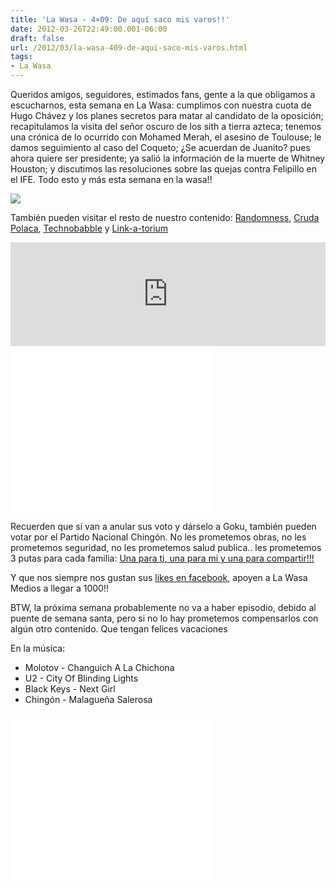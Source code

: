 ```yaml
---
title: 'La Wasa - 4×09: De aquí saco mis varos!!'
date: 2012-03-26T22:49:00.001-06:00
draft: false
url: /2012/03/la-wasa-409-de-aqui-saco-mis-varos.html
tags: 
- La Wasa
---
```


Queridos amigos, seguidores, estimados fans, gente a la que obligamos a escucharnos, esta semana en La Wasa: cumplimos con nuestra cuota de Hugo Chávez y los planes secretos para matar al candidato de la oposición; recapitulamos la visita del señor oscuro de los sith a tierra azteca; tenemos una crónica de lo ocurrido con Mohamed Merah, el asesino de Toulouse; le damos seguimiento al caso del Coqueto; ¿Se acuerdan de Juanito? pues ahora quiere ser presidente; ya salió la información de la muerte de Whitney Houston; y discutimos las resoluciones sobre las quejas contra Felipillo en el IFE. Todo esto y más esta semana en la wasa!!  
  

[![](https://lh3.ggpht.com/-YPekIWt7UmY/UKG4UmH-mTI/AAAAAAAACCY/_w73jSvl35I/s1600/4dntvuhh2yeo4npyb3igdet73odaolf%25247fvuufznqrqlsp07csc3gw2v9299xr2.jpeg)](http://1.bp.blogspot.com/-YPekIWt7UmY/UKG4UmH-mTI/AAAAAAAACCY/_w73jSvl35I/s1600/4dntvuhh2yeo4npyb3igdet73odaolf%25247fvuufznqrqlsp07csc3gw2v9299xr2.jpeg)

También pueden visitar el resto de nuestro contenido: [Randomness](http://www.la-wasa.com/search/label/Randomness), [Cruda Polaca](http://www.la-wasa.com/search/label/Cruda%20Polaca), [Technobabble](http://www.la-wasa.com/search/label/Technobabble) y [Link-a-torium](http://www.la-wasa.com/search/label/LinkATorium)

  
<iframe width="100%" height="166" scrolling="no" frameborder="no" src="http://w.soundcloud.com/player/?url=http%3A%2F%2Fapi.soundcloud.com%2Ftracks%2F85241045&amp;show_artwork=true"></iframe>  

 <object class="BLOGGER-youtube-video" classid="clsid:D27CDB6E-AE6D-11cf-96B8-444553540000" codebase="http://download.macromedia.com/pub/shockwave/cabs/flash/swflash.cab#version=6,0,40,0" height="266" width="320">
<param name="movie" value="//www.youtube.com/v/bAkJQ6X0-wY&amp;fs=1&amp;source=uds"> 
<param name="bgcolor" value="#FFFFFF"> 
<embed width="320" height="266" src="//www.youtube.com/v/bAkJQ6X0-wY&amp;fs=1&amp;source=uds" type="application/x-shockwave-flash">
</object> 

  
Recuerden que si van a anular sus voto y dárselo a Goku, también pueden votar por el Partido Nacional Chingón. No les prometemos obras, no les prometemos seguridad, no les prometemos salud publica.. les prometemos 3 putas para cada familia: [Una para ti, una para mi y una para compartir!!!](http://www.la-wasa.com/2011/06/la-wasa-3x02-una-para-ti.html)  

  

Y que nos siempre nos gustan sus [likes en facebook](https://www.facebook.com/lawasa.podcast), apoyen a La Wasa Medios a llegar a 1000!!  
  
BTW, la próxima semana probablemente no va a haber episodio, debido al puente de semana santa, pero si no lo hay prometemos compensarlos con algún otro contenido. Que tengan felices vacaciones  
  

En la música:

*   Molotov - Changuich A La Chichona
*   U2 - City Of Blinding Lights
*   Black Keys - Next Girl
*   Chingón - Malagueña Salerosa

 <object class="BLOGGER-youtube-video" classid="clsid:D27CDB6E-AE6D-11cf-96B8-444553540000" codebase="http://download.macromedia.com/pub/shockwave/cabs/flash/swflash.cab#version=6,0,40,0" data-thumbnail-src="http://3.gvt0.com/vi/x_PrT25o8Vs/0.jpg" height="266" width="320">
<param name="movie" value="//www.youtube.com/v/x_PrT25o8Vs&amp;fs=1&amp;source=uds"> 
<param name="bgcolor" value="#FFFFFF"> 
<embed width="320" height="266" src="//www.youtube.com/v/x_PrT25o8Vs&amp;fs=1&amp;source=uds" type="application/x-shockwave-flash">
</object>